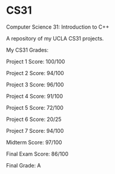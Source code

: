 # CS31
Computer Science 31: Introduction to C++

A repository of my UCLA CS31 projects.

My CS31 Grades:

Project 1 Score:  100/100

Project 2 Score:  94/100

Project 3 Score:  96/100

Project 4 Score:  91/100

Project 5 Score:  72/100

Project 6 Score:  20/25

Project 7 Score:  94/100

Midterm Score:  97/100

Final Exam Score:  86/100

Final Grade: A


